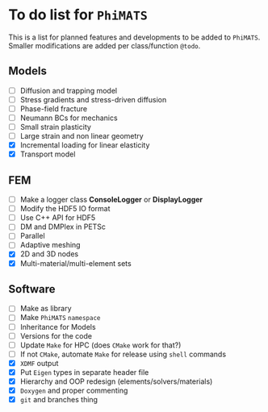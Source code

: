 # To do list for `PhiMATS`

This is a list for planned features and developments to be added to `PhiMATS`. Smaller modifications are added per class/function `@todo`.

## Models

- [ ] Diffusion and trapping model
- [ ] Stress gradients and stress-driven diffusion
- [ ] Phase-field fracture
- [ ] Neumann BCs for mechanics
- [ ] Small strain plasticity
- [ ] Large strain and non linear geometry
- [x] Incremental loading for linear elasticity
- [x] Transport model

## FEM

- [ ] Make a logger class **ConsoleLogger** or **DisplayLogger**
- [ ] Modify the HDF5 IO format
- [ ] Use C++ API for HDF5
- [ ] DM and DMPlex in PETSc
- [ ] Parallel
- [ ] Adaptive meshing
- [x] 2D and 3D nodes
- [x] Multi-material/multi-element sets

## Software

- [ ] Make as library
- [ ] Make `PhiMATS` `namespace`
- [ ] Inheritance for Models
- [ ] Versions for the code
- [ ] Update `Make` for HPC (does `CMake` work for that?)
- [ ] If not `CMake`, automate `Make` for release using `shell` commands 
- [x] `XDMF` output
- [x] Put `Eigen` types in separate header file
- [x] Hierarchy and OOP redesign (elements/solvers/materials)
- [x] `Doxygen` and proper commenting
- [x] `git` and branches thing
